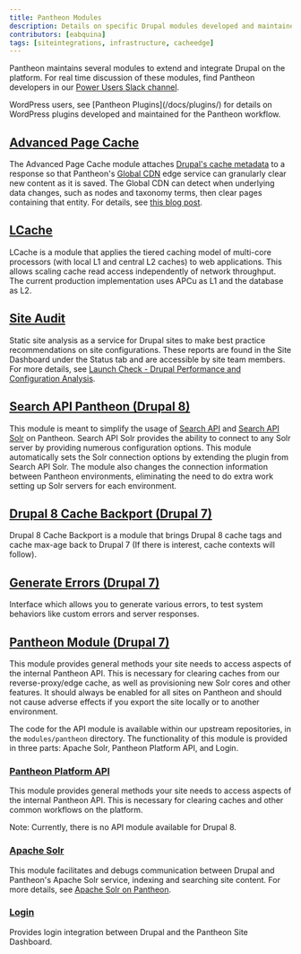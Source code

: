 ```yaml
---
title: Pantheon Modules
description: Details on specific Drupal modules developed and maintained for the Pantheon Website Management Platform workflow.
contributors: [eabquina]
tags: [siteintegrations, infrastructure, cacheedge]
---
```

Pantheon maintains several modules to extend and integrate Drupal on the platform. For real time discussion of these modules, find Pantheon developers in our [Power Users Slack channel](/docs/power-users/).

<Alert title="Note" type="info">
WordPress users, see [Pantheon Plugins](/docs/plugins/) for details on WordPress plugins developed and maintained for the Pantheon workflow.
</Alert>

## [Advanced Page Cache](https://www.drupal.org/project/pantheon_advanced_page_cache)
The Advanced Page Cache module attaches [Drupal's cache metadata](https://www.drupal.org/docs/8/api/cache-api/cache-api) to a response so that Pantheon's [Global CDN](/docs/global-cdn/) edge service can granularly clear new content as it is saved. The Global CDN can detect when underlying data changes, such as nodes and taxonomy terms, then clear pages containing that entity. For details, see [this blog post](https://pantheon.io/blog/pantheon-advanced-page-cache-drupal-cache-metadata-global-cdn).


## [LCache](https://www.drupal.org/project/lcache)
LCache is a module that applies the tiered caching model of multi-core processors (with local L1 and central L2 caches) to web applications. This allows scaling cache read access independently of network throughput. The current production implementation uses APCu as L1 and the database as L2.

## [Site Audit](https://www.drupal.org/project/site_audit)
Static site analysis as a service for Drupal sites to make best practice recommendations on site configurations. These reports are found in the Site Dashboard under the Status tab and are accessible by site team members. For more details, see [Launch Check - Drupal Performance and Configuration Analysis](/docs/drupal-launch-check/).

## [Search API Pantheon (Drupal 8)](https://www.drupal.org/project/search_api_pantheon)
This module is meant to simplify the usage of [Search API](https://www.drupal.org/project/search_api) and [Search API Solr](https://www.drupal.org/project/search_api_solr) on Pantheon. Search API Solr provides the ability to connect to any Solr server by providing numerous configuration options. This module automatically sets the Solr connection options by extending the plugin from Search API Solr. The module also changes the connection information between Pantheon environments, eliminating the need to do extra work setting up Solr servers for each environment.

## [Drupal 8 Cache Backport (Drupal 7)](https://www.drupal.org/project/d8cache)
Drupal 8 Cache Backport is a module that brings Drupal 8 cache tags and cache max-age back to Drupal 7 (If there is interest, cache contexts will follow).

## [Generate Errors (Drupal 7)](https://www.drupal.org/project/generate_errors)
Interface which allows you to generate various errors, to test system behaviors like custom errors and server responses.

## [Pantheon Module (Drupal 7)](https://github.com/pantheon-systems/drops-7/tree/master/modules/pantheon)
This module provides general methods your site needs to access aspects of the internal Pantheon API. This is necessary for clearing caches from our reverse-proxy/edge cache, as well as provisioning new Solr cores and other features. It should always be enabled for all sites on Pantheon and should not cause adverse effects if you export the site locally or to another environment.

The code for the API module is available within our upstream repositories, in the `modules/pantheon` directory. The functionality of this module is provided in three parts: Apache Solr, Pantheon Platform API, and Login.

### [Pantheon Platform API](https://github.com/pantheon-systems/drops-7/blob/master/modules/pantheon/pantheon_api/pantheon_api.info)
This module provides general methods your site needs to access aspects of the internal Pantheon API. This is necessary for clearing caches and other common workflows on the platform.

Note: Currently, there is no API module available for Drupal 8.

### [Apache Solr](https://github.com/pantheon-systems/drops-7/tree/master/modules/pantheon/pantheon_apachesolr)
This module facilitates and debugs communication between Drupal and Pantheon's Apache Solr service, indexing and searching site content. For more details, see [Apache Solr on Pantheon](/docs/solr/).

### [Login](https://github.com/pantheon-systems/drops-7/tree/master/modules/pantheon/pantheon_login)
Provides login integration between Drupal and the Pantheon Site Dashboard.
